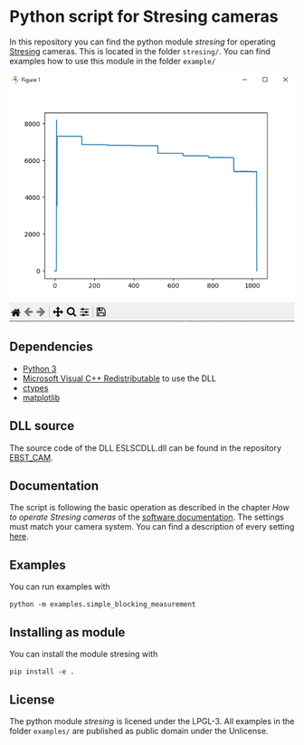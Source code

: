 # Python script for Stresing cameras

In this repository you can find the python module *stresing* for operating [Stresing](https://stresing.de) cameras. This is located in the folder `stresing/`. You can find examples how to use this module in the folder `example/`

![screenshot of the plot](./screenshot/graph.png)

## Dependencies
* [Python 3](https://www.python.org/)
* [Microsoft Visual C++ Redistributable](https://aka.ms/vs/16/release/vc_redist.x64.exe) to use the DLL
* [ctypes](https://pypi.org/project/ctypes/)
* [matplotlib](https://pypi.org/project/matplotlib/)

## DLL source
The source code of the DLL ESLSCDLL.dll can be found in the repository [EBST_CAM](https://github.com/Entwicklungsburo-Stresing/EBST_CAM).

## Documentation
The script is following the basic operation as described in the chapter *How to operate Stresing cameras* of the [software documentation](https://entwicklungsburo-stresing.github.io/). The settings must match your camera system. You can find a description of every setting [here](https://entwicklungsburo-stresing.github.io/structmeasurement__settings.html).

## Examples
You can run examples with
```
python -m examples.simple_blocking_measurement
```

## Installing as module
You can install the module stresing with
```
pip install -e .
```

## License
The python module *stresing* is licened under the LPGL-3. All examples in the folder `examples/` are published as public domain under the Unlicense.
